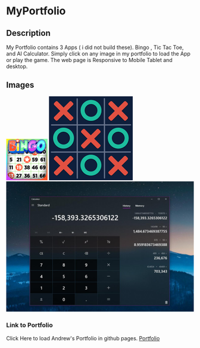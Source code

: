 # MyPortfolio

## Description

My Portfolio contains 3 Apps ( i did not build these).
Bingo , Tic Tac Toe, and AI Calculator. Simply click on any image in my portfolio to load the App or play the game.
The web page is Responsive to Mobile Tablet and desktop.

## Images
<img src="./assets/images/bingo.png" style="max-width: 22%">
<img src="./assets/images/tictactoe.png">
<img src="./assets/images/calculator3.jpg">

### Link to Portfolio
Click Here to load Andrew's Portfolio in github pages.
<a href="https://andy316c.github.io/MyPortfolio/">Portfolio</a>
